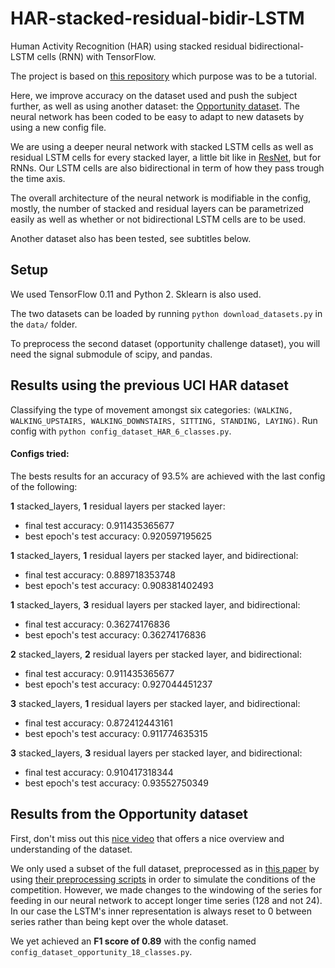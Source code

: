 # HAR-stacked-residual-bidir-LSTM

Human Activity Recognition (HAR) using stacked residual bidirectional-LSTM cells (RNN) with TensorFlow.

The project is based on [this repository](https://github.com/guillaume-chevalier/LSTM-Human-Activity-Recognition) which purpose was to be a tutorial.

Here, we improve accuracy on the dataset used and push the subject further, as well as using another dataset: the [Opportunity dataset](https://archive.ics.uci.edu/ml/datasets/OPPORTUNITY+Activity+Recognition). The neural network has been coded to be easy to adapt to new datasets by using a new config file.

We are using a deeper neural network with stacked LSTM cells as well as residual LSTM cells for every stacked layer, a little bit like in [ResNet](https://research.googleblog.com/2016/08/improving-inception-and-image.html), but for RNNs. Our LSTM cells are also bidirectional in term of how they pass trough the time axis.

The overall architecture of the neural network is modifiable in the config, mostly, the number of stacked and residual layers can be parametrized easily as well as whether or not bidirectional LSTM cells are to be used.

Another dataset also has been tested, see subtitles below.

## Setup

We used TensorFlow 0.11 and Python 2. Sklearn is also used. 

The two datasets can be loaded by running `python download_datasets.py` in the `data/` folder.

To preprocess the second dataset (opportunity challenge dataset), you will need the signal submodule of scipy, and pandas.


## Results using the previous UCI HAR dataset

Classifying the type of movement amongst six categories:
`(WALKING, WALKING_UPSTAIRS, WALKING_DOWNSTAIRS, SITTING, STANDING, LAYING)`. Run config with `python config_dataset_HAR_6_classes.py`.

#### Configs tried:

The bests results for an accuracy of 93.5% are achieved with the last config of the following:

**1** stacked_layers,
**1** residual layers per stacked layer:
- final test accuracy: 0.911435365677
- best epoch's test accuracy: 0.920597195625

**1** stacked_layers,
**1** residual layers per stacked layer,
and bidirectional:
- final test accuracy: 0.889718353748
- best epoch's test accuracy: 0.908381402493

**1** stacked_layers,
**3** residual layers per stacked layer,
and bidirectional:
- final test accuracy: 0.36274176836
- best epoch's test accuracy: 0.36274176836

**2** stacked_layers,
**2** residual layers per stacked layer,
and bidirectional:
- final test accuracy: 0.911435365677
- best epoch's test accuracy: 0.927044451237

**3** stacked_layers,
**1** residual layers per stacked layer,
and bidirectional:
- final test accuracy: 0.872412443161
- best epoch's test accuracy: 0.911774635315

**3** stacked_layers,
**3** residual layers per stacked layer,
and bidirectional:
- final test accuracy: 0.910417318344
- best epoch's test accuracy: 0.93552750349


## Results from the Opportunity dataset

First, don't miss out this [nice video](https://www.youtube.com/watch?v=wzuKjjfYnu8) that offers a nice overview and understanding of the dataset.

We only used a subset of the full dataset, preprocessed as in [this paper](http://www.mdpi.com/1424-8220/16/1/115) by using [their preprocessing scripts](https://github.com/sussexwearlab/DeepConvLSTM) in order to simulate the conditions of the competition. However, we made changes to the windowing of the series for feeding in our neural network to accept longer time series (128 and not 24). In our case the LSTM's inner representation is always reset to 0 between series rather than being kept over the whole dataset.

We yet achieved an **F1 score of 0.89** with the config named `config_dataset_opportunity_18_classes.py`.
